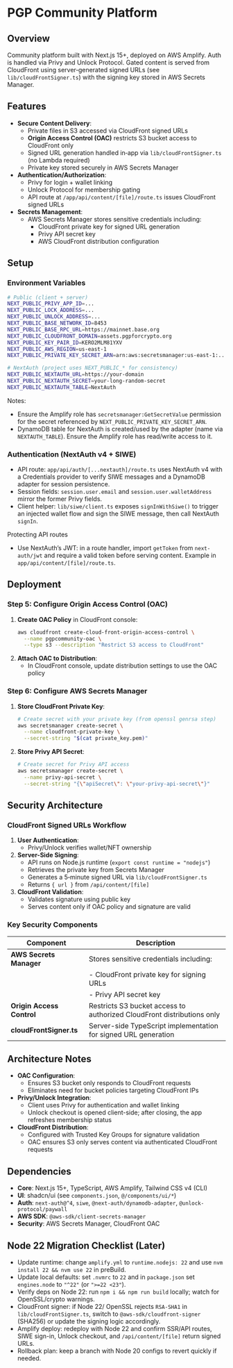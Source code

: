 # PGP Community Platform

## Overview
Community platform built with Next.js 15+, deployed on AWS Amplify. Auth is handled via Privy and Unlock Protocol. Gated content is served from CloudFront using server‑generated signed URLs (see `lib/cloudFrontSigner.ts`) with the signing key stored in AWS Secrets Manager.

## Features
- **Secure Content Delivery**:
  - Private files in S3 accessed via CloudFront signed URLs
  - **Origin Access Control (OAC)** restricts S3 bucket access to CloudFront only
  - Signed URL generation handled in‑app via `lib/cloudFrontSigner.ts` (no Lambda required)
  - Private key stored securely in AWS Secrets Manager
- **Authentication/Authorization**:
  - Privy for login + wallet linking
  - Unlock Protocol for membership gating
  - API route at `/app/api/content/[file]/route.ts` issues CloudFront signed URLs
- **Secrets Management**:
  - AWS Secrets Manager stores sensitive credentials including:
    - CloudFront private key for signed URL generation
    - Privy API secret key
    - AWS CloudFront distribution configuration

## Setup
### Environment Variables
```bash
# Public (client + server)
NEXT_PUBLIC_PRIVY_APP_ID=...
NEXT_PUBLIC_LOCK_ADDRESS=...
NEXT_PUBLIC_UNLOCK_ADDRESS=...
NEXT_PUBLIC_BASE_NETWORK_ID=8453
NEXT_PUBLIC_BASE_RPC_URL=https://mainnet.base.org
NEXT_PUBLIC_CLOUDFRONT_DOMAIN=assets.pgpforcrypto.org
NEXT_PUBLIC_KEY_PAIR_ID=KERO2MLM81YXV
NEXT_PUBLIC_AWS_REGION=us-east-1
NEXT_PUBLIC_PRIVATE_KEY_SECRET_ARN=arn:aws:secretsmanager:us-east-1:...:secret:pgpcommunity_pk-...

# NextAuth (project uses NEXT_PUBLIC_* for consistency)
NEXT_PUBLIC_NEXTAUTH_URL=https://your-domain
NEXT_PUBLIC_NEXTAUTH_SECRET=your-long-random-secret
NEXT_PUBLIC_NEXTAUTH_TABLE=NextAuth
```

Notes:
- Ensure the Amplify role has `secretsmanager:GetSecretValue` permission for the secret referenced by `NEXT_PUBLIC_PRIVATE_KEY_SECRET_ARN`.
- DynamoDB table for NextAuth is created/used by the adapter (name via `NEXTAUTH_TABLE`). Ensure the Amplify role has read/write access to it.

### Authentication (NextAuth v4 + SIWE)
- API route: `app/api/auth/[...nextauth]/route.ts` uses NextAuth v4 with a Credentials provider to verify SIWE messages and a DynamoDB adapter for session persistence.
- Session fields: `session.user.email` and `session.user.walletAddress` mirror the former Privy fields.
- Client helper: `lib/siwe/client.ts` exposes `signInWithSiwe()` to trigger an injected wallet flow and sign the SIWE message, then call NextAuth `signIn`.

Protecting API routes
- Use NextAuth’s JWT: in a route handler, import `getToken` from `next-auth/jwt` and require a valid token before serving content. Example in `app/api/content/[file]/route.ts`.

## Deployment
### Step 5: Configure Origin Access Control (OAC)
1. **Create OAC Policy** in CloudFront console:
   ```bash
   aws cloudfront create-cloud-front-origin-access-control \
     --name pgpcommunity-oac \
     --type s3 --description "Restrict S3 access to CloudFront"
   ```
2. **Attach OAC to Distribution**:
   - In CloudFront console, update distribution settings to use the OAC policy

### Step 6: Configure AWS Secrets Manager
1. **Store CloudFront Private Key**:
   ```bash
   # Create secret with your private key (from openssl genrsa step)
   aws secretsmanager create-secret \
     --name cloudfront-private-key \
     --secret-string "$(cat private_key.pem)"
   ```
2. **Store Privy API Secret**:
   ```bash
   # Create secret for Privy API access
   aws secretsmanager create-secret \
     --name privy-api-secret \
     --secret-string "{\"apiSecret\": \"your-privy-api-secret\"}"
   ```

## Security Architecture
### CloudFront Signed URLs Workflow
1. **User Authentication**: 
   - Privy/Unlock verifies wallet/NFT ownership
2. **Server-Side Signing**:
   - API runs on Node.js runtime (`export const runtime = "nodejs"`)
   - Retrieves the private key from Secrets Manager
   - Generates a 5‑minute signed URL via `lib/cloudFrontSigner.ts`
   - Returns `{ url }` from `/api/content/[file]`
3. **CloudFront Validation**:
   - Validates signature using public key
   - Serves content only if OAC policy and signature are valid

### Key Security Components
| Component              | Description                                                                 |
|------------------------|-----------------------------------------------------------------------------|
| **AWS Secrets Manager** | Stores sensitive credentials including:                                    |
|                        | - CloudFront private key for signing URLs                                  |
|                        | - Privy API secret key                                                     |
| **Origin Access Control** | Restricts S3 bucket access to authorized CloudFront distributions only     |
| **cloudFrontSigner.ts** | Server-side TypeScript implementation for signed URL generation            |

## Architecture Notes
- **OAC Configuration**:
  - Ensures S3 bucket only responds to CloudFront requests
  - Eliminates need for bucket policies targeting CloudFront IPs
- **Privy/Unlock Integration**:
  - Client uses Privy for authentication and wallet linking
  - Unlock checkout is opened client-side; after closing, the app refreshes membership status
- **CloudFront Distribution**:
  - Configured with Trusted Key Groups for signature validation
  - OAC ensures S3 only serves content via authenticated CloudFront requests

## Dependencies
- **Core**: Next.js 15+, TypeScript, AWS Amplify, Tailwind CSS v4 (CLI)
- **UI**: shadcn/ui (see `components.json`, `@/components/ui/*`)
- **Auth**: `next-auth@^4`, `siwe`, `@next-auth/dynamodb-adapter`, `@unlock-protocol/paywall`
- **AWS SDK**: `@aws-sdk/client-secrets-manager`
- **Security**: AWS Secrets Manager, CloudFront OAC

## Node 22 Migration Checklist (Later)
- Update runtime: change `amplify.yml` to `runtime.nodejs: 22` and use `nvm install 22 && nvm use 22` in preBuild.
- Update local defaults: set `.nvmrc` to `22` and in `package.json` set `engines.node` to `"^22"` (or `">=22 <23"`).
- Verify deps on Node 22: run `npm i && npm run build` locally; watch for OpenSSL/crypto warnings.
- CloudFront signer: if Node 22/ OpenSSL rejects `RSA-SHA1` in `lib/cloudFrontSigner.ts`, switch to `@aws-sdk/cloudfront-signer` (SHA256) or update the signing logic accordingly.
- Amplify deploy: redeploy with Node 22 and confirm SSR/API routes, SIWE sign-in, Unlock checkout, and `/api/content/[file]` return signed URLs.
- Rollback plan: keep a branch with Node 20 configs to revert quickly if needed.
